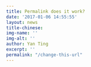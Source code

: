```yaml
---
title: Permalink does it work?
date: '2017-01-06 14:55:55'
layout: news
title-chinese: 
img-name: ''
img-alt: ''
author: Yan Ting
excerpt: ''
permalink: "/change-this-url"
---
```

